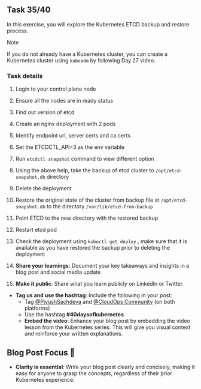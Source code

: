 ## Task 35/40

In this exercise, you will explore the Kubernetes ETCD backup and restore process.

> [!NOTE]
> If you do not already have a Kubernetes cluster, you can create a Kubernetes cluster using `kubeadm` by following Day 27 video.

### Task details
1. Login to your control plane node
2. Ensure all the nodes are in ready status
3. Find out version of etcd
4. Create an nginx deployment with 2 pods
5. Identify endpoint url, server certs and ca certs
6. Set the ETCDCTL_API=3 as the env variable
7. Run `etcdctl snapshot` command to view different option
8. Using the above help, take the backup of etcd cluster to `/opt/etcd-snapshot.db` directory
9. Delete the deployment
10. Restore the original state of the cluster from backup file at `/opt/etcd-snapshot.db` to the directory `/var/lib/etcd-from-backup`
11. Point ETCD to the new directory with the restored backup
12. Restart etcd pod
13. Check the deployment using `kubectl get deploy` , make sure that it is available as you have restored the backup prior to deleting the deployment

14. **Share your learnings**: Document your key takeaways and insights in a blog post and social media update
15. **Make it public**: Share what you learn publicly on LinkedIn or Twitter.
   - **Tag us and use the hashtag**: Include the following in your post:
     - Tag [@PiyushSachdeva](https://www.linkedin.com/in/piyush-sachdeva) and [@CloudOps Community](https://www.linkedin.com/company/thecloudopscomm) (on both platforms)
     - Use the hashtag **#40daysofkubernetes**
     - **Embed the video**: Enhance your blog post by embedding the video lesson from the Kubernetes series. This will give you visual context and reinforce your written explanations.

## Blog Post Focus 📝

- **Clarity is essential**: Write your blog post clearly and concisely, making it easy for anyone to grasp the concepts, regardless of their prior Kubernetes experience.

